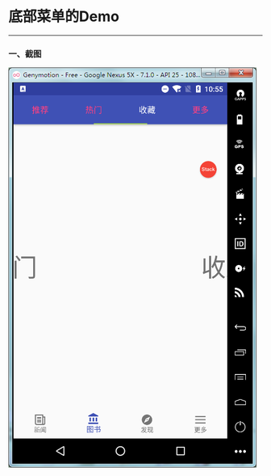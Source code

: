 # 底部菜单的Demo
---
### 一、截图
![image](https://github.com/VainAnts/BottomNavigationView/blob/master/screenshot/BottomNavigationView.png)
